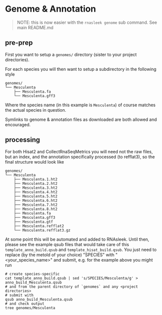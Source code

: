 # Genome & Annotation
> NOTE: this is now easier with the `rnasleek genome`
> sub command. See main README.md

## pre-prep
First you want to setup a `genomes/` directory 
(sister to your project directories).

For each species you will then want to setup
a subdirectory in the following style

```
genomes/
└── Mesculenta
    ├── Mesculenta.fa
    └── Mesculenta.gff3
```

Where the species name (in this example is `Mesculenta`) of
course matches the actual species in question.

Symlinks to genome & annotation files as downloaded are 
both allowed and encouraged.

## processing
For both Hisat2 and CollectRnaSeqMetrics you will
need not the raw files, but an index, and the annotation
specifically processed (to refflat3), so the final
structure would look like 

```
genomes/
└── Mesculenta
    ├── Mesculenta.1.ht2
    ├── Mesculenta.2.ht2
    ├── Mesculenta.3.ht2
    ├── Mesculenta.4.ht2
    ├── Mesculenta.5.ht2
    ├── Mesculenta.6.ht2
    ├── Mesculenta.7.ht2
    ├── Mesculenta.8.ht2
    ├── Mesculenta.fa
    ├── Mesculenta.gff3
    ├── Mesculenta.gtf
    ├── Mesculenta.refflat2
    └── Mesculenta.refflat3.gz
```

At some point this will be automated and added 
to RNAsleek. Until then, please see the example
qsub files that would take care of this `template_anno_build.qsub`
and `template_hisat_build.qsub`. You just need 
to replace (by the metold of your choice)
"SPECIES" with "<your_species_name>" and submit, e.g. 
for the example above you might run 

```
# create species-specific 
cat template_anno_build.qsub | sed 's/SPECIES/Mesculenta/g' > anno_build_Mesculenta.qsub
# and from the parent directory of `genomes` and any <project directories>
# submit with
qsub anno_build_Mesculenta.qsub
# and check output
tree genomes/Mesculenta
```
